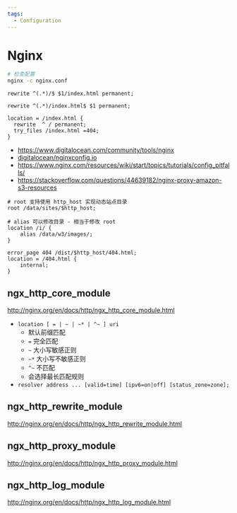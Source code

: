 ```yaml
---
tags:
  - Configuration
---
```


# Nginx

```bash
# 检查配置
nginx -c nginx.conf
```

```nginx
rewrite ^(.*)/$ $1/index.html permanent;

rewrite ^(.*)/index.html$ $1 permanent;

location = /index.html {
  rewrite  ^ / permanent;
  try_files /index.html =404;
}
```

- https://www.digitalocean.com/community/tools/nginx
- [digitalocean/nginxconfig.io](https://github.com/digitalocean/nginxconfig.io)
- https://www.nginx.com/resources/wiki/start/topics/tutorials/config_pitfalls/
- https://stackoverflow.com/questions/44639182/nginx-proxy-amazon-s3-resources

```nginx
# root 支持使用 http_host 实现动态站点目录
root /data/sites/$http_host;

# alias 可以修改目录 - 相当于修改 root
location /i/ {
    alias /data/w3/images/;
}

error_page 404 /dist/$http_host/404.html;
location = /404.html {
    internal;
}
```

## ngx_http_core_module

http://nginx.org/en/docs/http/ngx_http_core_module.html

- `location [ = | ~ | ~* | ^~ ] uri`
  - 默认前缀匹配
  - `=` 完全匹配
  - `~` 大小写敏感正则
  - `~*` 大小写不敏感正则
  - `^~` 不匹配
  - 会选择最长匹配规则
- `resolver address ... [valid=time] [ipv6=on|off] [status_zone=zone];`

## ngx_http_rewrite_module

http://nginx.org/en/docs/http/ngx_http_rewrite_module.html

## ngx_http_proxy_module

http://nginx.org/en/docs/http/ngx_http_proxy_module.html

## ngx_http_log_module

http://nginx.org/en/docs/http/ngx_http_log_module.html

